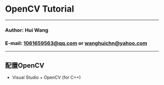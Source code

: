 OpenCV Tutorial
====
****
### Author: Hui Wang
### E-mail: 1061659563@qq.com or wanghuichn@yahoo.com
****
## 配置OpenCV
  * Visual Studio + OpenCV (for C++)
  []()
